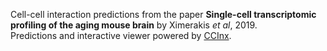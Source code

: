 Cell-cell interaction predictions from the paper 
**Single-cell transcriptomic profiling of the aging mouse brain**
by Ximerakis *et al*, 2019.  
Predictions and interactive viewer powered by [CCInx](https://baderlab.github.io/CCInx/).
